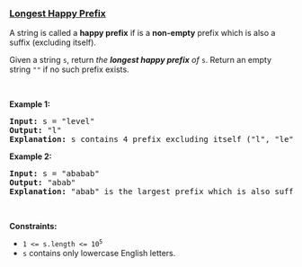 ### [Longest Happy Prefix](https://leetcode.com/problems/longest-happy-prefix)

<p>A string is called a <strong>happy prefix</strong> if is a <strong>non-empty</strong> prefix which is also a suffix (excluding itself).</p>

<p>Given a string <code>s</code>, return <em>the <strong>longest happy prefix</strong> of</em> <code>s</code>. Return an empty string <code>&quot;&quot;</code> if no such prefix exists.</p>

<p>&nbsp;</p>
<p><strong class="example">Example 1:</strong></p>

<pre>
<strong>Input:</strong> s = &quot;level&quot;
<strong>Output:</strong> &quot;l&quot;
<strong>Explanation:</strong> s contains 4 prefix excluding itself (&quot;l&quot;, &quot;le&quot;, &quot;lev&quot;, &quot;leve&quot;), and suffix (&quot;l&quot;, &quot;el&quot;, &quot;vel&quot;, &quot;evel&quot;). The largest prefix which is also suffix is given by &quot;l&quot;.
</pre>

<p><strong class="example">Example 2:</strong></p>

<pre>
<strong>Input:</strong> s = &quot;ababab&quot;
<strong>Output:</strong> &quot;abab&quot;
<strong>Explanation:</strong> &quot;abab&quot; is the largest prefix which is also suffix. They can overlap in the original string.
</pre>

<p>&nbsp;</p>
<p><strong>Constraints:</strong></p>

<ul>
	<li><code>1 &lt;= s.length &lt;= 10<sup>5</sup></code></li>
	<li><code>s</code> contains only lowercase English letters.</li>
</ul>
